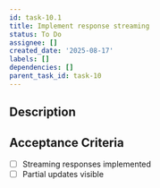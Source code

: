 ```yaml
---
id: task-10.1
title: Implement response streaming
status: To Do
assignee: []
created_date: '2025-08-17'
labels: []
dependencies: []
parent_task_id: task-10
---
```


## Description

## Acceptance Criteria

- [ ] Streaming responses implemented
- [ ] Partial updates visible
